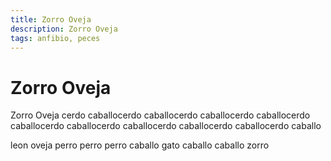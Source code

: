 ```yaml
---
title: Zorro Oveja
description: Zorro Oveja
tags: anfibio, peces
---
```


# Zorro Oveja

Zorro Oveja cerdo caballocerdo caballocerdo caballocerdo caballocerdo caballocerdo caballocerdo caballocerdo caballocerdo caballocerdo caballo

leon oveja perro perro perro caballo gato caballo caballo zorro